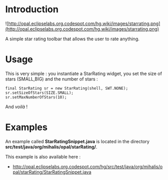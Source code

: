 # Introduction #

![http://opal.eclipselabs.org.codespot.com/hg.wiki/images/starrating.png](http://opal.eclipselabs.org.codespot.com/hg.wiki/images/starrating.png)

A simple star rating toolbar that allows the user to rate anything.

# Usage #

This is very simple : you instantiate a StarRating widget, you set the size of stars (SMALL,BIG) and the number of stars :

```
final StarRating sr = new StarRating(shell, SWT.NONE);
sr.setSizeOfStars(SIZE.SMALL);
sr.setMaxNumberOfStars(10);
```

And _voilà_ !

# Examples #

An example called **StarRatingSnippet.java** is located in the directory **src/test/java/org/mihalis/opal/starRating/**.

This example is also available here :
  * http://opal.eclipselabs.org.codespot.com/hg/src/test/java/org/mihalis/opal/starRating/StarRatingSnippet.java